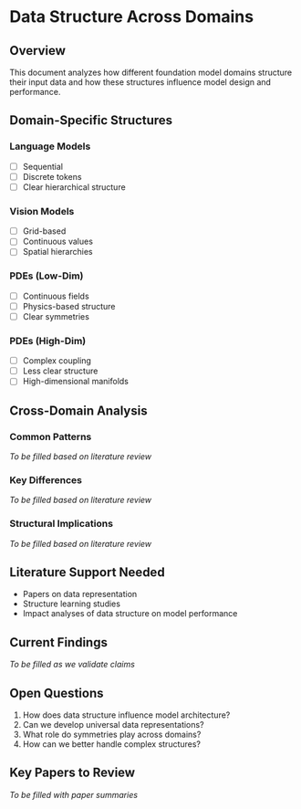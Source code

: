 # Data Structure Across Domains

## Overview
This document analyzes how different foundation model domains structure their input data and how these structures influence model design and performance.

## Domain-Specific Structures

### Language Models
- [ ] Sequential
- [ ] Discrete tokens
- [ ] Clear hierarchical structure

### Vision Models
- [ ] Grid-based
- [ ] Continuous values
- [ ] Spatial hierarchies

### PDEs (Low-Dim)
- [ ] Continuous fields
- [ ] Physics-based structure
- [ ] Clear symmetries

### PDEs (High-Dim)
- [ ] Complex coupling
- [ ] Less clear structure
- [ ] High-dimensional manifolds

## Cross-Domain Analysis

### Common Patterns
*To be filled based on literature review*

### Key Differences
*To be filled based on literature review*

### Structural Implications
*To be filled based on literature review*

## Literature Support Needed
- Papers on data representation
- Structure learning studies
- Impact analyses of data structure on model performance

## Current Findings
*To be filled as we validate claims*

## Open Questions
1. How does data structure influence model architecture?
2. Can we develop universal data representations?
3. What role do symmetries play across domains?
4. How can we better handle complex structures?

## Key Papers to Review
*To be filled with paper summaries*

